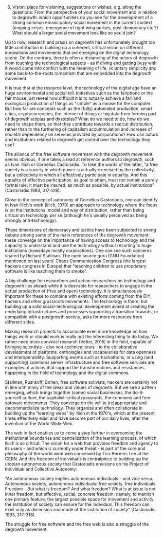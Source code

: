 5. Vision: place for visioning, suggestions or wishes, e.g. along the questions: From the perspective of your social movement and in relation to degrowth: which opportunities do you see for the development of a strong common emancipatory social movement in the current context (ongoing crises, emergence of right wing parties, post-democracy etc.?) What should a larger social movement look like so you'd join?

Up to now, research and praxis on degrowth has unfortunately brought too little contribution in building up a coherent, critical vision on different innovations and movements that are emerging on the digital technology scene. On the contrary, there is often a distancing of the actors of degrowth from touching the technological aspects - as if diving and getting busy with it would come into conflict with the meaning of life, voluntary simplicity and some back-to-the-roots romantism that are embedded into the degrowth movement.

It is true that at the resource level, the technology of the digital age have an huge environmental and social toll. Initiatives such as the fairphone or the fair mouse just reveal how difficult it is to actually achieve a fair and ecological production of things as "simple" as a mouse for the computer. But how far are concepts such as the (fully) automated production, smart cities, cryptocurrencies, the internet of things or big data from forming part of degrowth utopias and dystopias? What do we need to do, how do we need to shape them, so that they contribute towards a radical distribution, rather than to the furthering of capitalism accummulation and increase of societal dependency on services provided by corporations? How can actors and institutions related to degrowth get control over the technology they use?

The alliance of the free software movement with the degrowth movement seems obvious, if one takes a read at reference authors to degrowth, such as Ivan Illich or Cornelius Castoriadis. To take the words of the latter, "a free society is a society in which power is actually exercised by the collectivity, but a collectivity in which all effectively participate in equality. And this equality of effective participation, as goal to attain, must not remain a purely formal rule; it must be insured, as much as possible, by actual institutions” (Castoriadis 1993, 317-318).
 
Close to the concept of autonomy of Cornelius Castoriadis, one can identify in Ivan Illich's work (Illich, 1970) an approach to technology where the focus is on the institutional model and way of distribution, rather than being critical on technology per se (although he's usually perceived as being strongly anti-technology). 

These dimensions of democracy and justice have been subjected to strong debate among some of the main references of the degrowth movement: these converge on the importance of having access to technology and the capacity to understand and use the technology without resorting to huge institutions (nowadays mostly corporations). One can see such concerns shared by Richard Stallman. The open source guru (GNU Foundation) mentioned on last years' Chaos Communication Congress (the largest hackers congress in Europe) that "teaching children to use proprietary software is like teaching them to smoke".

A big challenge for researchers and action-researchers on technology and degrowth lies ahead: while it is desirable for researchers to engage in the actual production of (free and open) technology, it is simultaneously important for these to combine with existing efforts coming from the DIY, hackers and other grassroots movements. The technology is there, but building up a solid social-technological development aimed at creating the underlying infrastructures and processes supporting a transition towards, or compatible with a postgrowth society, asks for more resources from different sides. 

Making research projects to accumulate even more knowledge on how things work or should work is really not the interesting thing to do today. We rather need more convivial research (Vetter, 2015) in the field, capable of bringing scientists - also non-technical ones - to the collaborative development of platforms, onthologies and vocabularies for data openness and interoperability. Supporting events such as hackathons, or using (and supporting) commons server infrastructure and free software services are examples of actions that support the transformations and resistances happening in the field of technology and the digital commons.

Stallman, Rushkoff, Cohen, free software activists, hackers are certainly not in line with many of the ideas and values of degrowth. But we see a pattern emerging, which brings together (some) social businesses, the do-it-yourself culture, the capitalist-critical grassroots, the commons and free software movements. They converge on the will to (re)appropriate and decommercialize technology. They organize and often collaborate in building up the "learning webs" by Illich in the 1970's, which at the present times effectively exist and have become part of our daily lives, after the invention of the World-Wide-Web. 

The web in fact enables us to come a step further in overcoming the institutional boundaries and centralization of the learning process, of which Illich is so critical. The vision for a web that provides freedom and agency to its users - and which is currently under threat - is part of the core and philosophy of the world wide web conceived by Tim-Berners Lee at the CERN. And this freedom of individuals is centralpiece to building up the utopian autonomous society that Castoriadis envisions on his Project of Individual and Collective Autonomy:

"An autonomous society implies autonomous individuals – and vice versa. Autonomous society, autonomous individuals: free society, free individuals. Freedom – But what is freedom? And what freedom? What is at issue is not inner freedom, but effective, social, concrete freedom, namely, to mention one primary feature, the largest possible space for movement and activity the institution of society can ensure for the individual. This freedom can exist only as dimension and mode of the institution of society" (Castoriadis 1993, 317-318).

The struggle for free software and the free web is also a struggle of the degrowth movement.
 
